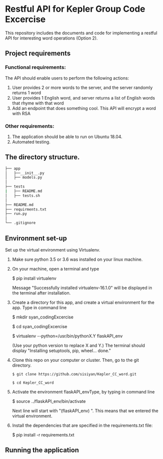 # Restful API for Kepler Group Code Excercise

This repository includes the documents and code for implementing a restful API for interesting word operations (Option 2).

## Project requirements
### Functional requirements:
The API should enable users to perform the following actions:
 1) User provides 2 or more words to the server, and the server randomly returns 1 word
 2) User provides 1 English word, and server returns a list of English words that rhyme with that word
 3) Add an endpoint that does something cool. This API will encrypt a word with RSA

### Other requirements:
 1) The application should be able to run on Ubuntu 18.04.
 2) Automated testing.

## The directory structure.
 ```bash
 ├── app
 │   ├──__init__.py
 │   ├── models.py
 │    
 ├── tests
 |   ├── README.md
 │   ├── tests.sh
 │  
 ├── README.md
 ├── requirments.txt
 ├── run.py
 │
 └── .gitignore
 ```

## Environment set-up
Set up the virtual environment using Virtualenv.
1) Make sure python 3.5 or 3.6 was installed on your linux machine.
2) On your machine, open a terminal and type

    $ pip install virtualenv

   Message "Successfully installed virtualenv-16.1.0" will be displayed in the terminal after installation.
3) Create a directory for this app, and create a virtual environment for the app. Type in command line

    $ mkdir syan_codingExcercise

    $ cd syan_codingExcercise

    $ virtualenv --python=/usr/bin/pythonX.Y flaskAPI_env

    (Use your python version to replace X and Y.)
    The terminal should display
    "Installing setuptools, pip, wheel...
    done."

4) Clone this repo on your computer or cluster. Then, go to the git directory.

       $ git clone https://github.com/sisiyan/Kepler_CC_word.git
       
       $ cd Kepler_CC_word

5) Activate the environment flaskAPI_envType, by typing in command line

    $ source ../flaskAPI_env/bin/activate

    Next line will start with "(flaskAPI_env) ". This means that we entered the virtual environment.

6) Install the dependencies that are specified in the requirements.txt file:

    $ pip install -r requirements.txt

## Running the application
